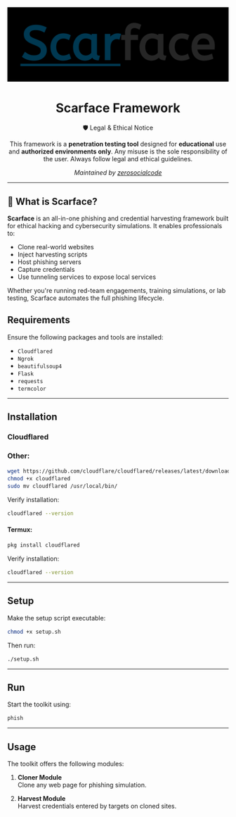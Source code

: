 <div align="center">
  <img src="https://raw.githubusercontent.com/zerosocialcode/Scarface/refs/heads/main/images/logo.png" alt="Scarface Logo" width="600"/>

  <h1>Scarface Framework</h1>
  🛡️ Legal & Ethical Notice

This framework is a **penetration testing tool** designed for **educational** use and **authorized environments only**.
Any misuse is the sole responsibility of the user. Always follow legal and ethical guidelines.


*Maintained by [zerosocialcode](https://github.com/zerosocialcode)*

</div>

---

## 🚀 What is Scarface?

**Scarface** is an all-in-one phishing and credential harvesting framework built for ethical hacking and cybersecurity simulations. It enables professionals to:

* Clone real-world websites
* Inject harvesting scripts
* Host phishing servers
* Capture credentials
* Use tunneling services to expose local services

Whether you're running red-team engagements, training simulations, or lab testing, Scarface automates the full phishing lifecycle.

## Requirements

Ensure the following packages and tools are installed:

- `Cloudflared`
- `Ngrok`
- `beautifulsoup4`
- `Flask`
- `requests`
- `termcolor`

---

## Installation

### Cloudflared

### Other:
```bash
wget https://github.com/cloudflare/cloudflared/releases/latest/download/cloudflared-linux-arm64 -O cloudflared
chmod +x cloudflared
sudo mv cloudflared /usr/local/bin/
```

Verify installation:
```bash
cloudflared --version
```

#### Termux:
```bash
pkg install cloudflared
```

Verify installation:
```bash
cloudflared --version
```

---

## Setup

Make the setup script executable:
```bash
chmod +x setup.sh
```

Then run:
```bash
./setup.sh
```

---

## Run

Start the toolkit using:
```bash
phish
```

---

## Usage

The toolkit offers the following modules:

1. **Cloner Module**  
   Clone any web page for phishing simulation.

2. **Harvest Module**  
   Harvest credentials entered by targets on cloned sites.
